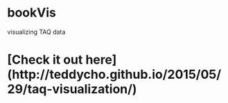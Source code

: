 # bookVis
visualizing TAQ data

<h1>[Check it out here](http://teddycho.github.io/2015/05/29/taq-visualization/)<h1>
